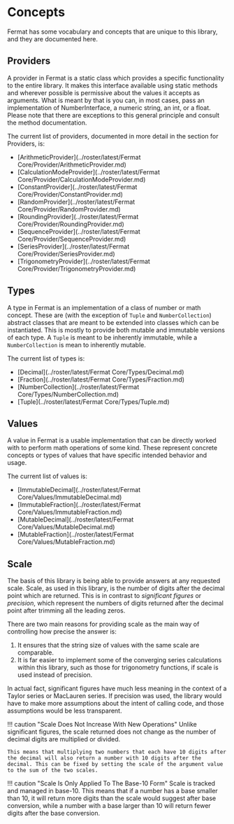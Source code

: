 # Concepts

Fermat has some vocabulary and concepts that are unique to this library, and they are documented here.

## Providers

A provider in Fermat is a static class which provides a specific functionality to the entire library. It makes this interface available using static methods and wherever possible is permissive about the values it accepts as arguments. What is meant by that is you can, in most cases, pass an implementation of NumberInterface, a numeric string, an int, or a float. Please note that there are exceptions to this general principle and consult the method documentation.

The current list of providers, documented in more detail in the section for Providers, is:

- [ArithmeticProvider](../roster/latest/Fermat Core/Provider/ArithmeticProvider.md)
- [CalculationModeProvider](../roster/latest/Fermat Core/Provider/CalculationModeProvider.md)
- [ConstantProvider](../roster/latest/Fermat Core/Provider/ConstantProvider.md)
- [RandomProvider](../roster/latest/Fermat Core/Provider/RandomProvider.md)
- [RoundingProvider](../roster/latest/Fermat Core/Provider/RoundingProvider.md)
- [SequenceProvider](../roster/latest/Fermat Core/Provider/SequenceProvider.md)
- [SeriesProvider](../roster/latest/Fermat Core/Provider/SeriesProvider.md)
- [TrigonometryProvider](../roster/latest/Fermat Core/Provider/TrigonometryProvider.md)

## Types

A type in Fermat is an implementation of a class of number or math concept. These are (with the exception of `Tuple` and `NumberCollection`) abstract classes that are meant to be extended into classes which can be instantiated. This is mostly to provide both mutable and immutable versions of each type. A `Tuple` is meant to be inherently immutable, while a `NumberCollection` is mean to inherently mutable.

The current list of types is:

- [Decimal](../roster/latest/Fermat Core/Types/Decimal.md)
- [Fraction](../roster/latest/Fermat Core/Types/Fraction.md)
- [NumberCollection](../roster/latest/Fermat Core/Types/NumberCollection.md)
- [Tuple](../roster/latest/Fermat Core/Types/Tuple.md)

## Values

A value in Fermat is a usable implementation that can be directly worked with to perform math operations of some kind. These represent concrete concepts or types of values that have specific intended behavior and usage.

The current list of values is:

- [ImmutableDecimal](../roster/latest/Fermat Core/Values/ImmutableDecimal.md)
- [ImmutableFraction](../roster/latest/Fermat Core/Values/ImmutableFraction.md)
- [MutableDecimal](../roster/latest/Fermat Core/Values/MutableDecimal.md)
- [MutableFraction](../roster/latest/Fermat Core/Values/MutableFraction.md)
    
## Scale

The basis of this library is being able to provide answers at any requested scale. Scale, as used in this library, is the number of digits after the decimal point which are returned. This is in contrast to *significant figures* or *precision*, which represent the numbers of digits returned after the decimal point after trimming all the leading zeros.

There are two main reasons for providing scale as the main way of controlling how precise the answer is:

1. It ensures that the string size of values with the same scale are comparable.
2. It is far easier to implement some of the converging series calculations within this library, such as those for trigonometry functions, if scale is used instead of precision.

In actual fact, significant figures have much less meaning in the context of a Taylor series or MacLauren series. If precision was used, the library would have to make more assumptions about the intent of calling code, and those assumptions would be less transparent.

!!! caution "Scale Does Not Increase With New Operations"
    Unlike significant figures, the scale returned does not change as the number of decimal digits are multiplied or divided.
    
    This means that multiplying two numbers that each have 10 digits after the decimal will also return a number with 10 digits after the decimal. This can be fixed by setting the scale of the argument value to the sum of the two scales.
    
!!! caution "Scale Is Only Applied To The Base-10 Form"
    Scale is tracked and managed in base-10. This means that if a number has a base smaller than 10, it will return more digits than the scale would suggest after base conversion, while a number with a base larger than 10 will return fewer digits after the base conversion.